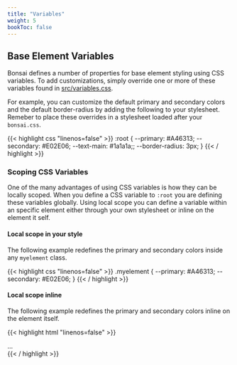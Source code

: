 ```yaml
---
title: "Variables"
weight: 5
bookToc: false
---
```


## Base Element Variables

Bonsai defines a number of properties for base element styling using CSS variables.  To add customizations, simply override one or more of these variables found in [src/variables.css](https://github.com/bonsaicss/bonsai.css/blob/master/src/variables.css).

For example, you can customize the default primary and secondary colors and the default border-radius by adding the following to your stylesheet. Remeber to place these overrides in a stylesheet loaded after your `bonsai.css`.

{{< highlight css "linenos=false" >}}
:root {
  --primary: #A46313;
  --secondary: #E02E06;
  --text-main: #1a1a1a;;
  --border-radius: 3px;
}
{{< / highlight >}}

### Scoping CSS Variables

One of the many advantages of using CSS variables is how they can be locally scoped. When you define a CSS variable to `:root` you are defining these variables globally. Using local scope you can define a variable within an specific element either through your own stylesheet or inline on the element it self.

#### Local scope in your style
The following example redefines the primary and secondary colors inside any `myelement` class.

{{< highlight css "linenos=false" >}}
.myelement {
  --primary: #A46313;
  --secondary: #E02E06;
}
{{< / highlight >}}

#### Local scope inline
The following example redefines the primary and secondary colors inline on the element itself.

{{< highlight html "linenos=false" >}}
<div style="--primary: #A46313; --secondary: #E02E06;">
  ...
</div>
{{< / highlight >}}
